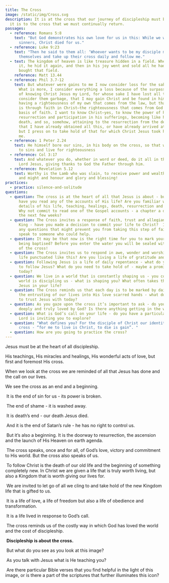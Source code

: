 ```yaml
---
title: The Cross
image: /static/img/Cross.svg
description: It is at the cross that our journey of discipleship must begin, and
  it is to the cross that we must continually return.
passages:
  - reference: Romans 5:8
    text: "But God demonstrates his own love for us in this: While we were still
      sinners, Christ died for us."
  - reference: Luke 9:23
    text: "Then he said to them all: ‘Whoever wants to be my disciple must deny
      themselves and take up their cross daily and follow me."
  - text: The kingdom of heaven is like treasure hidden in a field. When a man found
      it, he hid it again, and then in his joy went and sold all he had and
      bought that field.
    reference: Matt 13.44
  - reference: Phil 3.7-12
    text: But whatever were gains to me I now consider loss for the sake of Christ.
      What is more, I consider everything a loss because of the surpassing worth
      of knowing Christ Jesus my Lord, for whose sake I have lost all things. I
      consider them garbage, that I may gain Christ and be found in him, not
      having a righteousness of my own that comes from the law, but that which
      is through faith in Christ—the righteousness that comes from God on the
      basis of faith. I want to know Christ—yes, to know the power of his
      resurrection and participation in his sufferings, becoming like him in his
      death, and so, somehow, attaining to the resurrection from the dead. Not
      that I have already obtained all this, or have already arrived at my goal,
      but I press on to take hold of that for which Christ Jesus took hold of
      me.
  - reference: 1 Peter 2.24
    text: He himself bore our sins, in his body on the cross, so that we might die
      to sins and live for righteousness
  - reference: Col 3:17
    text: And whatever you do, whether in word or deed, do it all in the name of the
      Lord Jesus, giving thanks to God the Father through him.
  - reference: Revelation 5.12
    text: Worthy is the Lamb who was slain, to receive power and wealth and wisdom
      and might and honour and glory and blessing!
practices:
  - practice: silence-and-solitude
questions:
  - question: The cross is at the heart of all that Jesus is about - but do you know and
      have you read any of the accounts of His life? Are you familiar with the
      details of his life, teaching, healings, death, resurrection and ascension?
      Why not commit to read one of the Gospel accounts - a chapter a day - for
      the next few weeks?
  - question: The Cross invites a response of faith, trust and allegiance to Jesus as our
      King - have you made a decision to commit your life to Christ?  If there are
      any questions that might prevent you from taking this step of faith why not
      speak to someone who could help.
  - question: It may be that now is the right time for you to mark your faith publicly by
      being baptised? Before you enter the water you will be sealed with the sign
      of the cross!
  - question: The Cross invites us to respond in awe, wonder and worship - how is your
      life punctuated like this? Are you living a life of gratitude and praise?
  - question: Following Jesus is a life of daily repentance - what do you need to give up
      to follow Jesus? What do you need to take hold of - maybe a promise of His -
      today?
  - question: We live in a world that is constantly shaping us - you could perhaps say the
      world is discipling us - what is shaping you? What often takes the place of
      Jesus in your life?
  - question: The Cross reminds us that each day is to be marked by daily surrender and
      the entrusting of our lives into His love scarred hands - what do you need
      to trust Jesus with today?
  - question: As you gaze upon the cross it’s important to ask - do you know that you are
      deeply and truly loved by God? Is there anything getting in the way of that?
  - question: What is God’s call on your life - do you have a particular vocation that the
      Lord is inviting you to explore?
  - question: "What defines you? For the disciple of Christ our identity is shaped by the
      cross - “for me to live is Christ, to die is gain”. "
  - question: How are you going to practice the cross?
---
```

Jesus must be at the heart of all discipleship. 

His teachings, His miracles and healings, His wonderful acts of love, but first and foremost His cross.

When we look at the cross we are reminded of all that Jesus has done and the call on our lives.

We see the cross as an end and a beginning. 

 It is the end of sin for us - its power is broken. 

 The end of shame - it is washed away. 

 It is death’s end - our death Jesus died. 

 And it is the end of Satan’s rule - he has no right to control us. 

 But it’s also a beginning. It is the doorway to resurrection, the ascension and the launch of His Heaven on earth agenda.

 The cross speaks, once and for all, of God’s love, victory and commitment to His world. But the cross also speaks of us.

 To follow Christ is the death of our old life and the beginning of something completely new. In Christ we are given a life that is truly worth living, but also a Kingdom that is worth giving our lives for. 

 We are invited to let go of all we cling to and take hold of the new Kingdom life that is gifted to us. 

 It is a life of love, a life of freedom but also a life of obedience and transformation.

 It is a life lived in response to God’s call. 

 The cross reminds us of the costly way in which God has loved the world and the cost of discipleship.

 **Discipleship is about the cross.**

 But what do you see as you look at this image? 

 As you talk with Jesus what is He teaching you? 

 Are there particular Bible verses that you find helpful in the light of this image, or is there a part of the scriptures that further illuminates this icon?